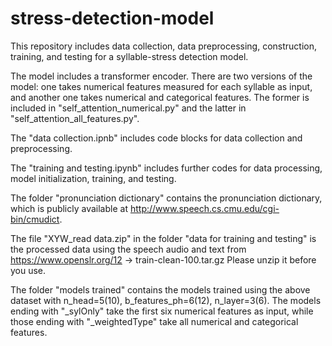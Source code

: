 # stress-detection-model
This repository includes data collection, data preprocessing, construction, training, and testing for a syllable-stress detection model.

The model includes a transformer encoder. There are two versions of the model: one takes numerical features measured for each syllable as input, and another one takes numerical and categorical features.
The former is included in "self_attention_numerical.py" and the latter in "self_attention_all_features.py".

The "data collection.ipnb" includes code blocks for data collection and preprocessing.

The "training and testing.ipynb" includes further codes for data processing, model initialization, training, and testing.

The folder "pronunciation dictionary" contains the pronunciation dictionary, which is publicly available at http://www.speech.cs.cmu.edu/cgi-bin/cmudict.

The file "XYW_read data.zip" in the folder "data for training and testing" is the processed data using the speech audio and text from https://www.openslr.org/12 -> train-clean-100.tar.gz
Please unzip it before you use.

The folder "models trained" contains the models trained using the above dataset with n_head=5(10), b_features_ph=6(12), n_layer=3(6). The models ending with "_sylOnly" take the first six numerical features as input, while those ending with "_weightedType" take all numerical and categorical features.
